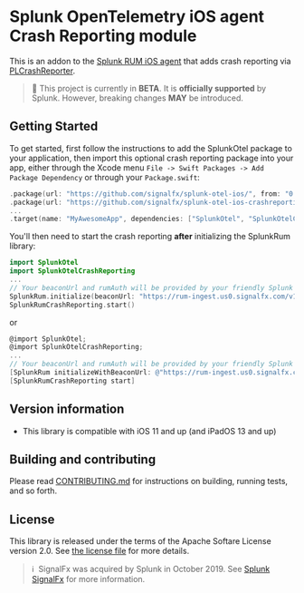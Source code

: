 # Splunk OpenTelemetry iOS agent Crash Reporting module

This is an addon to the [Splunk RUM iOS agent](https://github.com/signalfx/splunk-otel-ios)
that adds crash reporting via [PLCrashReporter](https://github.com/microsoft/plcrashreporter).

> :construction: This project is currently in **BETA**. It is **officially supported** by Splunk. However, breaking changes **MAY** be introduced.

## Getting Started

To get started, first follow the instructions to add the SplunkOtel package
to your application, then import this optional crash reporting package into your app, 
either through the Xcode menu
`File -> Swift Packages -> Add Package Dependency` or through your `Package.swift`:

```swift
.package(url: "https://github.com/signalfx/splunk-otel-ios/", from: "0.4.0");
.package(url: "https://github.com/signalfx/splunk-otel-ios-crashreporting/", from: "0.4.0");
...
.target(name: "MyAwesomeApp", dependencies: ["SplunkOtel", "SplunkOtelCrashReporting]),
```

You'll then need to start the crash reporting **after** initializing the 
SplunkRum library:


```swift
import SplunkOtel
import SplunkOtelCrashReporting
...
// Your beaconUrl and rumAuth will be provided by your friendly Splunk representative
SplunkRum.initialize(beaconUrl: "https://rum-ingest.us0.signalfx.com/v1/rum", rumAuth: "ABCD...")
SplunkRumCrashReporting.start()
```

or

```objectivec
@import SplunkOtel;
@import SplunkOtelCrashReporting;
...
// Your beaconUrl and rumAuth will be provided by your friendly Splunk representative
[SplunkRum initializeWithBeaconUrl: @"https://rum-ingest.us0.signalfx.com/v1/rum" rumAuth: @"ABCD..." options: nil];
[SplunkRumCrashReporting start]
```

## Version information

- This library is compatible with iOS 11 and up (and iPadOS 13 and up)

## Building and contributing

Please read [CONTRIBUTING.md](./CONTRIBUTING.md) for instructions on building, running tests, and so forth.

## License

This library is released under the terms of the Apache Softare License version 2.0.
See [the license file](./LICENSE) for more details.

>ℹ️&nbsp;&nbsp;SignalFx was acquired by Splunk in October 2019. See [Splunk SignalFx](https://www.splunk.com/en_us/investor-relations/acquisitions/signalfx.html) for more information.
